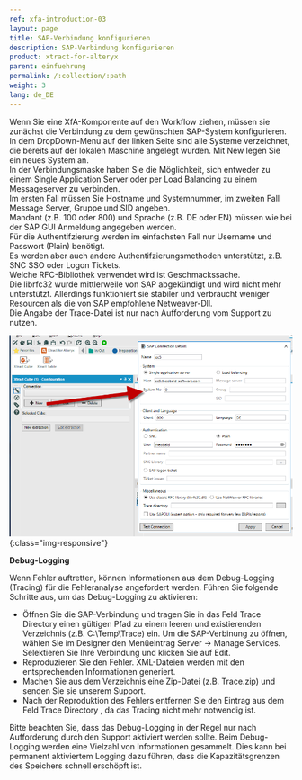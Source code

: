 ```yaml
---
ref: xfa-introduction-03
layout: page
title: SAP-Verbindung konfigurieren
description: SAP-Verbindung konfigurieren
product: xtract-for-alteryx
parent: einfuehrung
permalink: /:collection/:path
weight: 3
lang: de_DE
---
```


Wenn Sie eine XfA-Komponente auf den Workflow ziehen, müssen sie zunächst die Verbindung zu dem gewünschten SAP-System konfigurieren. <br>
In dem DropDown-Menu auf der linken Seite sind alle Systeme verzeichnet, die bereits auf der lokalen Maschine angelegt wurden. Mit New legen Sie ein neues System an. <br>
In der Verbindungsmaske haben Sie die Möglichkeit, sich entweder zu einem Single Application Server oder per Load Balancing zu einem Messageserver zu verbinden.<br>
Im ersten Fall müssen Sie Hostname und Systemnummer, im zweiten Fall Message Server, Gruppe und SID angeben.<br>
Mandant (z.B. 100 oder 800) und Sprache (z.B. DE oder EN) müssen wie bei der SAP GUI Anmeldung angegeben werden. <br>
Für die Authentifzierung werden im einfachsten Fall nur Username und Passwort (Plain) benötigt. <br>
Es werden aber auch andere Authentifzierungsmethoden unterstützt, z.B. SNC SSO oder Logon Tickets.<br>
Welche RFC-Bibliothek verwendet wird ist Geschmackssache. <br>
Die librfc32 wurde mittlerweile von SAP abgekündigt und wird nicht mehr unterstützt. Allerdings funktioniert sie stabiler und verbraucht weniger Resourcen als die von SAP empfohlene Netweaver-Dll.<br>
Die Angabe der Trace-Datei ist nur nach Aufforderung vom Support zu nutzen.

![Designer](/img/content/xfa/designer02.png){:class="img-responsive"}

**Debug-Logging**<br>

Wenn Fehler auftretten, können Informationen aus dem Debug-Logging (Tracing) für die Fehleranalyse angefordert werden.
Führen Sie folgende Schritte aus, um das Debug-Logging zu aktivieren:

- Öffnen Sie die SAP-Verbindung und tragen Sie in das Feld Trace Directory einen gültigen Pfad zu einem leeren und existierenden Verzeichnis (z.B. C:\Temp\Trace) ein. Um die SAP-Verbinung zu öffnen, wählen Sie im Designer den Menüeintrag Server -> Manage Services. Selektieren Sie Ihre Verbindung und klicken Sie auf Edit.
- Reproduzieren Sie den Fehler. XML-Dateien werden mit den entsprechenden Informationen generiert.
- Machen Sie aus dem Verzeichnis eine Zip-Datei (z.B. Trace.zip) und senden Sie sie unserem Support.
- Nach der Reproduktion des Fehlers entfernen Sie den Eintrag aus dem Feld Trace Directory , da das Tracing nicht mehr notwendig ist.

Bitte beachten Sie, dass das Debug-Logging in der Regel nur nach Aufforderung durch den Support aktiviert werden sollte.
Beim Debug-Logging werden eine Vielzahl von Informationen gesammelt. Dies kann bei permanent aktiviertem Logging dazu führen, 
dass die Kapazitätsgrenzen des Speichers schnell erschöpft ist.

